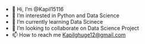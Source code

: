 - 👋 Hi, I’m @Kapil15116
- 👀 I’m interested in Python and Data Science
- 🌱 I’m currently learning Data Scinece
- 💞️ I’m looking to collaborate on Data Science Project
- 📫 How to reach me Kapilghuge12@gmail.com

<!---
Kapil15116/Kapil15116 is a ✨ special ✨ repository because its `README.md` (this file) appears on your GitHub profile.
You can click the Preview link to take a look at your changes.
--->
